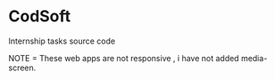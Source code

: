 # CodSoft
Internship tasks source code

NOTE = These web apps are not responsive , i have not added media-screen.
